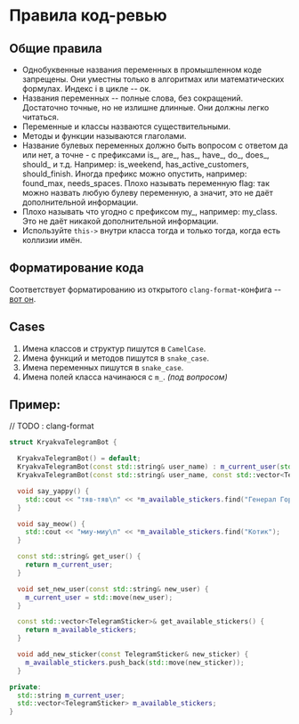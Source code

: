 # Правила код-ревью

## Общие правила
* Однобуквенные названия переменных в промышленном коде запрещены. Они уместны только в алгоритмах или математических формулах. Индекс i в цикле -- ок.
* Названия переменных -- полные слова, без сокращений. Достаточно точные, но не излишне длинные. Они должны легко читаться.
* Переменные и классы назваются существительными.
* Методы и функции называются глаголами.
* Название булевых переменных должно быть вопросом с ответом да или нет, а точне - с префиксами is_, are_, has_, have_, do_, does_, should_ и т.д. Например: is_weekend, has_active_customers, should_finish.
Иногда префикс можно опустить, например: found_max, needs_spaces.
Плохо называть переменную flag: так можно назвать любую булеву переменную, а значит, это не даёт дополнительной информации.
* Плохо называть что угодно с префиксом my_, например: my_class. Это не даёт никакой дополнительной информации.
* Используйте `this->` внутри класса тогда и только тогда, когда есть коллизии имён.
## Форматирование кода
Соответствует форматированию из открытого `clang-format`-конфига -- [вот он](https://github.com/hse-spb-2023-cpp/all-labs/blob/main/.clang-format).
## Cases
1. Имена классов и структур пишутся в `CamelCase`.
2. Имена функций и методов пишутся в `snake_case`.
3. Имена переменных пишутся в `snake_case`.
4. Имена полей класса начинаюся с `m_`. *(под вопросом)*

## Пример:
// TODO : clang-format
```c++
struct KryakvaTelegramBot {

  KryakvaTelegramBot() = default;
  KryakvaTelegramBot(const std::string& user_name) : m_current_user(std::move(user_name)), available_stickers() {};
  KryakvaTelegramBot(const std::string& user_name, const std::vector<TelegramSticker>& available_stickers) : m_current_user(std::move(user_name)), m_available_stickers(std::move(available_stickers)) {};

  void say_yappy() {
    std::cout << "тяв-тяв\n" << *m_available_stickers.find("Генерал Горо");
  }

  void say_meow() {
    std::cout << "миу-миу\n" << *m_available_stickers.find("Котик");
  }

  const std::string& get_user() {
    return m_current_user;
  }

  void set_new_user(const std::string& new_user) {
    m_current_user = std::move(new_user);
  }

  const std::vector<TelegramSticker>& get_available_stickers() {
    return m_available_stickers;
  }

  void add_new_sticker(const TelegramSticker& new_sticker) {
    m_available_stickers.push_back(std::move(new_sticker));
  }

private:
  std::string m_current_user;
  std::vector<TelegramSticker> m_available_stickers;
}
```
